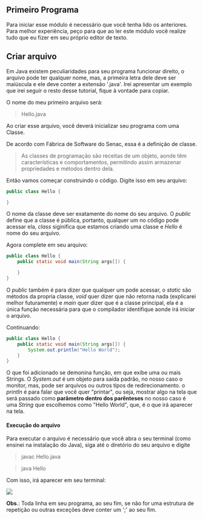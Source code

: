 ## Primeiro Programa
 
Para iniciar esse módulo é necessário que você tenha lido os anteriores. Para melhor experiência, peço para que ao ler este módulo você realize tudo que eu fizer em seu próprio editor de texto.

## Criar arquivo

Em Java existem peculiaridades para seu programa funcionar direito, o arquivo pode ter qualquer nome, mas, a primeira letra dele deve ser maiúscula e ele deve conter a extensão '.java'. Irei apresentar um exemplo que irei seguir o resto desse tutorial, fique à vontade para copiar.

O nome do meu primeiro arquivo será:
> Hello.java

Ao criar esse arquivo, você deverá inicializar seu programa com uma Classe.

De acordo com Fábrica de Software do Senac, essa é a definição de classe.
>As classes de programação são receitas de um objeto, aonde têm características e comportamentos, permitindo assim armazenar propriedades e métodos dentro dela.

Então vamos começar construindo o código. Digite isso em seu arquivo:

```java
public class Hello {

}
```
O nome da classe deve ser exatamente do nome do seu arquivo. O *public* define que a classe é pública, portanto, qualquer um no código pode acessar ela, *class* siginifica que estamos criando uma classe e *Hello* é nome do seu arquivo.

Agora complete em seu arquivo:

>

```java
public class Hello {
    public static void main(String args[]) {

    }
}
```

O *public* também é para dizer que qualquer um pode acessar, o *static* são métodos da propria classe, *void* quer dizer que não retorna nada (explicarei melhor futuramente) e *main* quer dizer que é a classe principal, ela é a única função necessária para que o compilador identifique aonde irá iniciar o arquivo.

Continuando:

```java
public class Hello {
    public static void main(String args[]) {
        System.out.println("Hello World");
    }
}
```

O que foi adicionado se demonina função, em que exibe uma ou mais Strings. O *System.out* é um objeto para saída padrão, no nosso caso o monitor, mas, pode ser arquivos ou outros tipos de redirecionamento. o *println* é para falar que você quer "printar", ou seja, mostrar algo na tela que será passado como **parâmetro dentro dos parênteses** no nosso caso é uma *String* que escolhemos como "Hello World", que, é o que irá aparecer na tela.

#### Execução do arquivo

Para executar o arquivo é necessário que você abra o seu terminal (como ensinei na instalação do Java), siga até o diretório do seu arquivo e digite

> javac Hello.java

> java Hello

Com isso, irá aparecer em seu terminal:

<img src="https://i.imgur.com/X2hVyRa.png">


**Obs**.: Toda linha em seu programa, ao seu fim, se não for uma estrutura de repetição ou outras exceções deve conter um ';' ao seu fim.